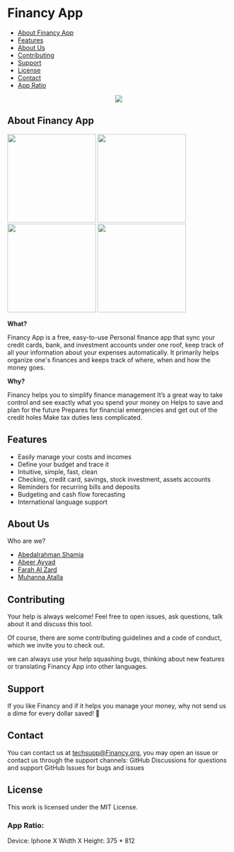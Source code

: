 # Financy App

- [About Financy App](#about)
- [Features](#features)
- [About Us](#about-us)
- [Contributing](#contributing)
- [Support](#support)
- [License](#license)
- [Contact](#contact)
- [App Ratio](#ratio)

<p align="center">
  <img src="https://user-images.githubusercontent.com/73759748/138448806-31955b67-6f34-4f21-80e6-770b84d297d9.png" />
</p>

## About Financy App <span id="about"></span>

<p float="left">
<img src="https://user-images.githubusercontent.com/73759748/138448839-50f9f0c5-ab2b-48a9-a6a2-29568c9197da.png" width="200"/>
<img src="https://user-images.githubusercontent.com/73759748/138448848-0a87e16e-d026-4cdf-9a5b-6b15ad19b8be.png" width="200"/>
<img src="https://user-images.githubusercontent.com/73759748/138448868-e791c7c0-f586-49c3-8556-9919e5cee2df.png" width="200"/>
<img src="https://user-images.githubusercontent.com/73759748/138448879-a264e2c7-4abc-45c6-aee0-d26a5c163264.png" width="200"/>
          </p>
 
**What?**

Financy App is a free, easy-to-use Personal finance app that sync your credit cards, bank, and investment accounts under one roof,
keep track of all your information about your expenses automatically.
It primarily helps organize one's finances and keeps track of where, when and how the money goes.

**Why?**

Financy helps you to simplify finance management
It’s a great way to take control and see exactly what you spend your money on
Helps to save and plan for the future
Prepares for financial emergencies and get out of the credit holes
Make tax duties less complicated.

## Features <span id="features"></span>

- Easily manage your costs and incomes
- Define your budget and trace it
- Intuitive, simple, fast, clean
- Checking, credit card, savings, stock investment, assets accounts
- Reminders for recurring bills and deposits
- Budgeting and cash flow forecasting
- International language support

## About Us <span id="about-us"></span>

Who are we?

- [Abedalrahman Shamia](https://www.github.com/abedshamia)
- [Abeer Ayyad](https://www.github.com/xAbeer)
- [Farah Al Zard](https://www.github.com/farahalzard)
- [Muhanna Atalla](https://www.github.com/muhannaAtalla20)

## Contributing <span id="contributing"></span>

Your help is always welcome! Feel free to open issues, ask questions, talk about it and discuss this tool.

Of course, there are some contributing guidelines and a code of conduct, which we invite you to check out.

we can always use your help squashing bugs, thinking about new features or translating Financy App into other languages.

## Support <span id="support"></span>

If you like Financy and if it helps you manage your money, why not send us a dime for every dollar saved! 🎉

## Contact <span id="contact"></span>

You can contact us at techsupp@Financy.org, you may open an issue or contact us through the support channels:
GitHub Discussions for questions and support
GitHub Issues for bugs and issues

## License <span id="license"></span>

This work is licensed under the MIT License.

### App Ratio: <span id="ratio"></span>

Device: Iphone X
Width X Height: 375 \* 812
